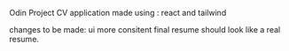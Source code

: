 Odin Project CV application
made using :
react and tailwind


changes to be made:
ui more consitent 
final resume should look like a real resume.
